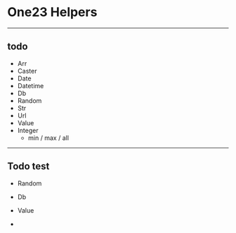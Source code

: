 # One23 Helpers

---

## todo

- Arr
- Caster
- Date
- Datetime
- Db
- Random
- Str
- Url
- Value
- Integer
  - min / max / all 

---

## Todo test
- Random
- Db
- Value

- 
